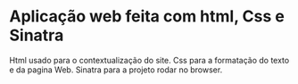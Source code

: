 # Aplicação web feita com html, Css e Sinatra

Html usado para o contextualização do site.
Css para a formatação do texto e da pagina Web.
Sinatra para a projeto rodar no browser.